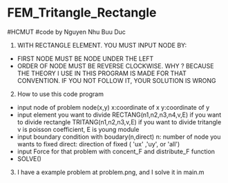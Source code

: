 # FEM_Tritangle_Rectangle
#HCMUT
#code by Nguyen Nhu Buu Duc
1) WITH RECTANGLE ELEMENT. YOU MUST INPUT NODE BY:
- FIRST NODE MUST BE NODE UNDER THE LEFT
- ORDER OF NODE MUST BE REVERSE CLOCKWISE. 
WHY ? BECAUSE THE THEORY I USE IN THIS PROGRAM IS MADE FOR THAT CONVENTION.
IF YOU NOT FOLLOW IT, YOUR SOLUTION IS WRONG
2) How to use this code program
 - input node of problem
 node(x,y)
 x:coordinate of x
 y:coordinate of y
 - input element you want to divide
    RECTANG(n1,n2,n3,n4,v,E) if you want to divide rectangle
    TRITANG(n1,n2,n3,v,E) if you want to divide tritangle
     v is poisson coefficient, E is young module
  - input boundary condition with boudary(n,direct)
    n: number of node you wants to fixed
    direct: direction of fixed ( 'ux' ,'uy', or 'all')
 - input Force for that problem with concent_F and distribute_F function
 - SOLVE()
 3) I have a example problem at problem.png, and I solve it in main.m

